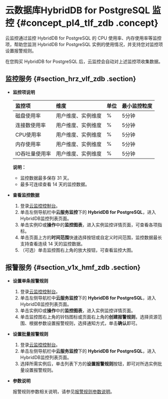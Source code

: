 # 云数据库HybridDB for PostgreSQL 监控 {#concept_pl4_tlf_zdb .concept}

云监控通过监控 HybridDB for PostgreSQL 的 CPU 使用率、内存使用率等监控项，帮助您监测 HybridDB for PostgreSQL 实例的使用情况，并支持您对监控项设置报警规则。

在您购买 HybridDB for PostgreSQL 后，云监控会自动对上述监控项收集数据。

## 监控服务 {#section_hrz_vlf_zdb .section}

-   **监控项说明** 

    |监控项|维度|单位|最小监控粒度|
    |:--|:-|:-|:-----|
    |磁盘使用率|用户维度、实例维度|%|5分钟|
    |连接数使用率|用户维度、实例维度|%|5分钟|
    |CPU使用率|用户维度、实例维度|%|5分钟|
    |内存使用率|用户维度、实例维度|%|5分钟|
    |IO吞吐量使用率|用户维度、实例维度|%|5分钟|

    **说明：** 

    -   监控数据最多保存 31 天。
    -   最多可连续查看 14 天的监控数据。
-   **查看监控数据** 
    1.  登录[云监控控制台](https://cms-intl.console.aliyun.com)。
    2.  单击左侧导航栏中**云服务监控**下的 **HybridDB for PostgreSQL**，进入HybridDB监控列表页面。
    3.  单击实例ID或**操作**中的**监控图表**，进入实例监控详情页面，可查看各项指标。
    4.  单击页面上方的**时间范围**快速选择按钮或自定义时间范围，监控数据最长支持查看连续 14 天的监控数据。
    5.  （可选）单击监控图右上角的放大按钮，可查看监控大图。

## 报警服务 {#section_v1x_hmf_zdb .section}

-   **设置单条报警规则** 
    1.  登录[云监控控制台](https://cms-intl.console.aliyun.com)。
    2.  单击左侧导航栏中**云服务监控**下的 **HybridDB for PostgreSQL**，进入HybridDB监控列表页面。
    3.  单击实例ID或**操作**中的**监控图表**，进入实例监控详情页面。
    4.  单击监控图右上角的铃铛图标或页面右上角的**创建报警规则**，选择资源范围、根据参数设置报警规则，选择通知方式，单击**确认**即可。
-   **设置批量报警规则** 
    1.  登录[云监控控制台](https://cms-intl.console.aliyun.com)。
    2.  单击左侧导航栏中**云服务监控**下的 **HybridDB for PostgreSQL**，进入HybridDB监控列表页面。
    3.  选择所需实例后，单击列表下方的**设置报警规则**按钮，即可对所选实例批量设置报警规则。
-   **参数说明** 

    报警规则参数相关说明，请参见[报警规则参数说明](intl.zh-CN/用户指南/报警服务/报警规则/报警规则参数说明.md#)。


